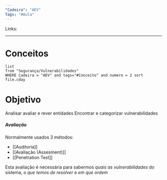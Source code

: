 ```yaml
---
"Cadeira": "AEV"
Tags: "#Aula"
---
```

Links:
___ 
# Conceitos
```dataview 
list 
from "Segurança/Vulnerabilidades" 
WHERE Cadeira = "AEV" and tags="#Conceito" and numero = 2 sort file.cday
```
# Objetivo 
Analisar avaliar e rever entidades
Encontrar e categorizar vulnerabilidades

##### Avaliação
Normalmente usados 3 métodos:
- [[Auditoria]]
- [[Avaliação  (Assesment)]]
- [[Penetration Test]]


Esta avaliação é necessária para sabermos *quais as vulnerabilidades* do sistema, *o que temos de resolver* e *em que ordem*